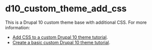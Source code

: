 # d10_custom_theme_add_css

This is a Drupal 10 custom theme base with additional CSS. For more information:

- [Add CSS to a custom Drupal 10 theme tutorial](https://jecosolutions.com/create-a-basic-custom-drupal-10-theme-tutorial/).
- [Create a basic custom Drupal 10 theme tutorial](https://jecosolutions.com/add-css-to-a-custom-drupal-10-theme-tutorial/).
